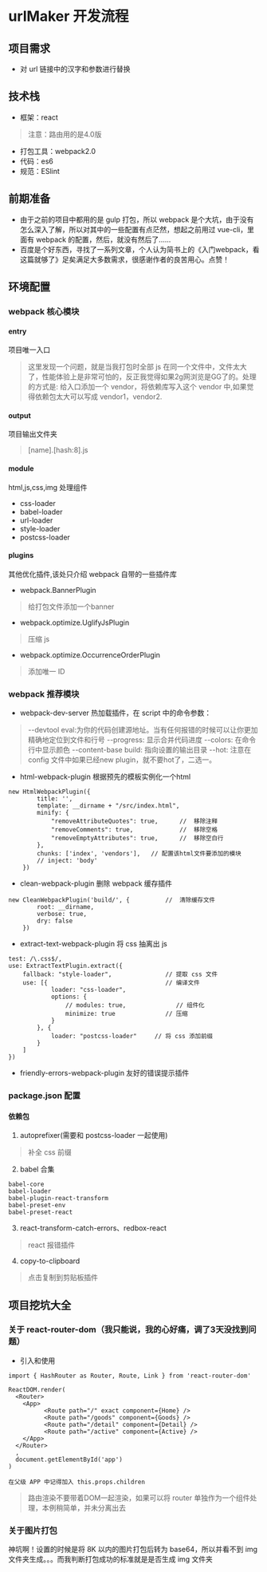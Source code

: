 # urlMaker 开发流程

## 项目需求
* 对 url 链接中的汉字和参数进行替换

## 技术栈

* 框架：react
> 注意：路由用的是4.0版

* 打包工具：webpack2.0
* 代码：es6
* 规范：ESlint

## 前期准备
* 由于之前的项目中都用的是 gulp 打包，所以 webpack 是个大坑，由于没有怎么深入了解，所以对其中的一些配置有点茫然，想起之前用过 vue-cli，里面有 webpack 的配置，然后，就没有然后了......
* 百度是个好东西，寻找了一系列文章，个人认为简书上的《入门webpack，看这篇就够了》足矣满足大多数需求，很感谢作者的良苦用心。点赞！

## 环境配置

### webpack 核心模块
#### entry
项目唯一入口
>这里发现一个问题，就是当我打包时全部 js 在同一个文件中，文件太大了，性能体验上是非常可怕的，反正我觉得如果2g网浏览是GG了的。处理的方式是: 给入口添加一个 vendor，将依赖库写入这个 vendor 中,如果觉得依赖包太大可以写成 vendor1，vendor2.

#### output
项目输出文件夹 
> [name].[hash:8].js

#### module
html,js,css,img 处理组件
* css-loader
* babel-loader
* url-loader
* style-loader
* postcss-loader

#### plugins
其他优化插件,该处只介绍 webpack 自带的一些插件库
* webpack.BannerPlugin
> 给打包文件添加一个banner

* webpack.optimize.UglifyJsPlugin
> 压缩 js

* webpack.optimize.OccurrenceOrderPlugin
> 添加唯一 ID

### webpack 推荐模块
* webpack-dev-server
热加载插件，在 script 中的命令参数：
> --devtool eval:为你的代码创建源地址。当有任何报错的时候可以让你更加精确地定位到文件和行号
> --progress: 显示合并代码进度
> --colors: 在命令行中显示颜色
> --content-base build: 指向设置的输出目录
> --hot: 注意在 config 文件中如果已经new plugin，就不要hot了，二选一。

* html-webpack-plugin 
根据预先的模板实例化一个html
```
new HtmlWebpackPlugin({
        title: '',
        template: __dirname + "/src/index.html",
        minify: {
            "removeAttributeQuotes": true,      //  移除注释
            "removeComments": true,             //  移除空格
            "removeEmptyAttributes": true,      //  移除空白行
        },
        chunks: ['index', 'vendors'],   // 配置该html文件要添加的模块
        // inject: 'body'
    })
```

* clean-webpack-plugin
删除 webpack 缓存插件
```
new CleanWebpackPlugin('build/', {          //  清除缓存文件
        root: __dirname,
        verbose: true,
        dry: false
    })
```

* extract-text-webpack-plugin
将 css 抽离出 js
```
test: /\.css$/,
use: ExtractTextPlugin.extract({
    fallback: "style-loader",               // 提取 css 文件
    use: [{                                 // 编译文件
            loader: "css-loader",
            options: {
                // modules: true,              // 组件化
                minimize: true              // 压缩
            }
        }, {
            loader: "postcss-loader"     // 将 css 添加前缀
        }
    ]
})
```

* friendly-errors-webpack-plugin
友好的错误提示插件

### package.json 配置

#### 依赖包
1. autoprefixer(需要和 postcss-loader 一起使用)
> 补全 css 前缀

2. babel 合集
```
babel-core
babel-loader
babel-plugin-react-transform
babel-preset-env
babel-preset-react
```

3. react-transform-catch-errors、redbox-react
> react 报错插件

4. copy-to-clipboard
> 点击复制到剪贴板插件

## 项目挖坑大全
### 关于 react-router-dom（我只能说，我的心好痛，调了3天没找到问题）
* 引入和使用
```
import { HashRouter as Router, Route, Link } from 'react-router-dom'

ReactDOM.render(
  <Router>
    <App>
          <Route path="/" exact component={Home} />
          <Route path="/goods" component={Goods} />
          <Route path="/detail" component={Detail} />
          <Route path="/active" component={Active} />
    </App>
  </Router>  
  ,
  document.getElementById('app')
)

在父级 APP 中记得加入 this.props.children
```
> 路由渲染不要带着DOM一起渲染，如果可以将 router 单独作为一个组件处理，本例稍简单，并未分离出去

### 关于图片打包
神坑啊！设置的时候是将 8K 以内的图片打包后转为 base64，所以并看不到 img 文件夹生成。。。而我判断打包成功的标准就是是否生成 img 文件夹